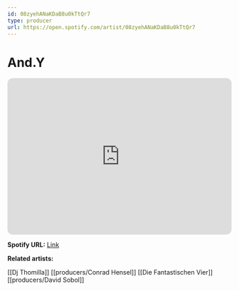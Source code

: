 ```yaml
---
id: 08zyehANaKDaB8u0kTtQr7
type: producer
url: https://open.spotify.com/artist/08zyehANaKDaB8u0kTtQr7
---
```

# And.Y

<iframe style="border-radius:12px" src="https://open.spotify.com/embed/artist/08zyehANaKDaB8u0kTtQr7" width="100%" height="352" frameBorder="0" allowfullscreen="" allow="autoplay; clipboard-write; encrypted-media; fullscreen; picture-in-picture" loading="lazy"></iframe>

**Spotify URL:** [Link](https://open.spotify.com/artist/08zyehANaKDaB8u0kTtQr7)

**Related artists:**

[[Dj Thomilla]]
[[producers/Conrad Hensel]]
[[Die Fantastischen Vier]]
[[producers/David Sobol]]
